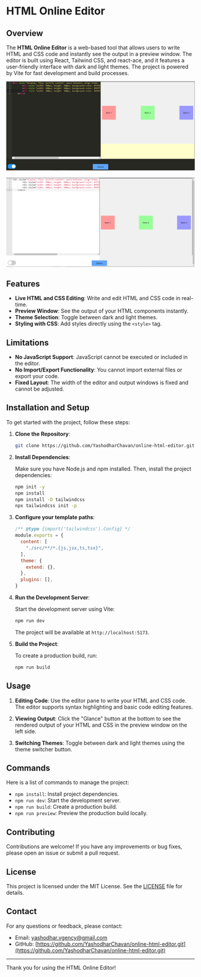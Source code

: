# HTML Online Editor

## Overview

The **HTML Online Editor** is a web-based tool that allows users to write HTML and CSS code and instantly see the output in a preview window. The editor is built using React, Tailwind CSS, and react-ace, and it features a user-friendly interface with dark and light themes. The project is powered by Vite for fast development and build processes.

<img src="./src/assets/dark.PNG">
<br>
<br>
<img src="./src/assets/white.PNG">

## Features

- **Live HTML and CSS Editing**: Write and edit HTML and CSS code in real-time.
- **Preview Window**: See the output of your HTML components instantly.
- **Theme Selection**: Toggle between dark and light themes.
- **Styling with CSS**: Add styles directly using the `<style>` tag.

## Limitations

- **No JavaScript Support**: JavaScript cannot be executed or included in the editor.
- **No Import/Export Functionality**: You cannot import external files or export your code.
- **Fixed Layout**: The width of the editor and output windows is fixed and cannot be adjusted.

## Installation and Setup

To get started with the project, follow these steps:

1. **Clone the Repository**:

    ```bash
    git clone https://github.com/YashodharChavan/online-html-editor.git
    
    ```

2. **Install Dependencies**:

    Make sure you have Node.js and npm installed. Then, install the project dependencies:

    ```bash
    npm init -y
    npm install
    npm install -D tailwindcss
    npx tailwindcss init -p
    ```
3. **Configure your template paths**:
    ```js
    /** @type {import('tailwindcss').Config} */
    module.exports = {
      content: [
        "./src/**/*.{js,jsx,ts,tsx}",
      ],
      theme: {
        extend: {},
      },
      plugins: [],
    }
    ```


4. **Run the Development Server**:

    Start the development server using Vite:

    ```bash
    npm run dev
    ```

    The project will be available at `http://localhost:5173`.

5. **Build the Project**:

    To create a production build, run:

    ```bash
    npm run build
    ```

## Usage

1. **Editing Code**: Use the editor pane to write your HTML and CSS code. The editor supports syntax highlighting and basic code editing features.

2. **Viewing Output**: Click the "Glance" button at the bottom to see the rendered output of your HTML and CSS in the preview window on the left side.

3. **Switching Themes**: Toggle between dark and light themes using the theme switcher button.

## Commands

Here is a list of commands to manage the project:

- `npm install`: Install project dependencies.
- `npm run dev`: Start the development server.
- `npm run build`: Create a production build.
- `npm run preview`: Preview the production build locally.

## Contributing

Contributions are welcome! If you have any improvements or bug fixes, please open an issue or submit a pull request.

## License

This project is licensed under the MIT License. See the [LICENSE](LICENSE) file for details.

## Contact

For any questions or feedback, please contact:

- Email: [yashodhar.vgency@gmail.com](mailto:yashodhar.vgency@gmail.com)
- GitHub: [https://github.com/YashodharChavan/online-html-editor.git](https://github.com/YashodharChavan/online-html-editor.git)

---

Thank you for using the HTML Online Editor!

